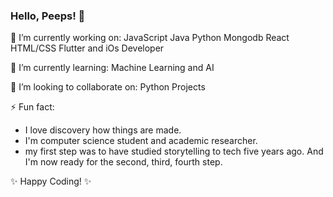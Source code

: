 ### Hello, Peeps! 👋

🔭 I’m currently working on:
JavaScript 
Java 
Python
Mongodb
React
HTML/CSS
Flutter and iOs Developer 

🌱 I’m currently learning:
Machine Learning and AI


👯 I’m looking to collaborate on: Python Projects 

⚡ Fun fact:

- I love discovery how things are made.
- I'm computer science student and academic researcher. 
- my first step was to have studied storytelling to tech five years ago. And I'm now ready for the second, third, fourth step.


✨ Happy Coding! ✨

<!--
**jocrv/jocrv** is a ✨ _special_ ✨ repository because its `README.md` (this file) appears on your GitHub profile.

Here are some ideas to get you started:

- 🔭 I’m currently working on ...
- 🌱 I’m currently learning ...
- 👯 I’m looking to collaborate on ...
- 🤔 I’m looking for help with ...
- 💬 Ask me about ...
- 📫 How to reach me: ...
- 😄 Pronouns: ...
- ⚡ Fun fact: ...
-->


